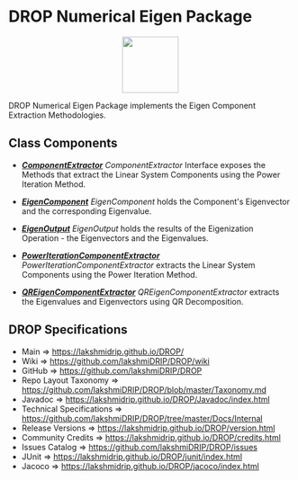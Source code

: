 # DROP Numerical Eigen Package

<p align="center"><img src="https://github.com/lakshmiDRIP/DROP/blob/master/DRIP_Logo.gif?raw=true" width="100"></p>

DROP Numerical Eigen Package implements the Eigen Component Extraction Methodologies.


## Class Components

 * [***ComponentExtractor***](https://github.com/lakshmiDRIP/DROP/tree/master/src/main/java/org/drip/numerical/eigen/ComponentExtractor.java)
 <i>ComponentExtractor</i> Interface exposes the Methods that extract the Linear System Components using the
 Power Iteration Method.

 * [***EigenComponent***](https://github.com/lakshmiDRIP/DROP/tree/master/src/main/java/org/drip/numerical/eigen/EigenComponent.java)
 <i>EigenComponent</i> holds the Component's Eigenvector and the corresponding Eigenvalue.

 * [***EigenOutput***](https://github.com/lakshmiDRIP/DROP/tree/master/src/main/java/org/drip/numerical/eigen/EigenOutput.java)
 <i>EigenOutput</i> holds the results of the Eigenization Operation - the Eigenvectors and the Eigenvalues.

 * [***PowerIterationComponentExtractor***](https://github.com/lakshmiDRIP/DROP/tree/master/src/main/java/org/drip/numerical/eigen/PowerIterationComponentExtractor.java)
 <i>PowerIterationComponentExtractor</i> extracts the Linear System Components using the Power Iteration
 Method.

 * [***QREigenComponentExtractor***](https://github.com/lakshmiDRIP/DROP/tree/master/src/main/java/org/drip/numerical/eigen/QREigenComponentExtractor.java)
 <i>QREigenComponentExtractor</i> extracts the Eigenvalues and Eigenvectors using QR Decomposition.


## DROP Specifications

 * Main                     => https://lakshmidrip.github.io/DROP/
 * Wiki                     => https://github.com/lakshmiDRIP/DROP/wiki
 * GitHub                   => https://github.com/lakshmiDRIP/DROP
 * Repo Layout Taxonomy     => https://github.com/lakshmiDRIP/DROP/blob/master/Taxonomy.md
 * Javadoc                  => https://lakshmidrip.github.io/DROP/Javadoc/index.html
 * Technical Specifications => https://github.com/lakshmiDRIP/DROP/tree/master/Docs/Internal
 * Release Versions         => https://lakshmidrip.github.io/DROP/version.html
 * Community Credits        => https://lakshmidrip.github.io/DROP/credits.html
 * Issues Catalog           => https://github.com/lakshmiDRIP/DROP/issues
 * JUnit                    => https://lakshmidrip.github.io/DROP/junit/index.html
 * Jacoco                   => https://lakshmidrip.github.io/DROP/jacoco/index.html
